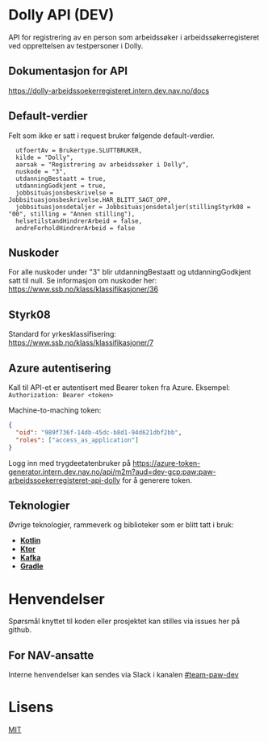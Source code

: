 # Dolly API (DEV)

API for registrering av en person som arbeidssøker i arbeidssøkerregisteret ved opprettelsen av testpersoner i Dolly.

## Dokumentasjon for API

https://dolly-arbeidssoekerregisteret.intern.dev.nav.no/docs

## Default-verdier

Felt som ikke er satt i request bruker følgende default-verdier.
```
  utfoertAv = Brukertype.SLUTTBRUKER,
  kilde = "Dolly",
  aarsak = "Registrering av arbeidssøker i Dolly",
  nuskode = "3",
  utdanningBestaatt = true,
  utdanningGodkjent = true,
  jobbsituasjonsbeskrivelse = Jobbsituasjonsbeskrivelse.HAR_BLITT_SAGT_OPP,
  jobbsituasjonsdetaljer = Jobbsituasjonsdetaljer(stillingStyrk08 = "00", stilling = "Annen stilling"),
  helsetilstandHindrerArbeid = false,
  andreForholdHindrerArbeid = false
```

## Nuskoder

For alle nuskoder under "3" blir utdanningBestaatt og utdanningGodkjent satt til null.
Se informasjon om nuskoder her: https://www.ssb.no/klass/klassifikasjoner/36

## Styrk08

Standard for yrkesklassifisering: https://www.ssb.no/klass/klassifikasjoner/7

## Azure autentisering

Kall til API-et er autentisert med Bearer token fra Azure.
Eksempel: `Authorization: Bearer <token>`

Machine-to-maching token:
```json
{
  "oid": "989f736f-14db-45dc-b8d1-94d621dbf2bb",
  "roles": ["access_as_application"]
}
```

Logg inn med trygdeetatenbruker på https://azure-token-generator.intern.dev.nav.no/api/m2m?aud=dev-gcp:paw:paw-arbeidssoekerregisteret-api-dolly
for å generere token.

## Teknologier

Øvrige teknologier, rammeverk og biblioteker som er blitt tatt i bruk:

- [**Kotlin**](https://kotlinlang.org/)
- [**Ktor**](https://ktor.io/)
- [**Kafka**](https://kafka.apache.org/)
- [**Gradle**](https://gradle.org/)

# Henvendelser

Spørsmål knyttet til koden eller prosjektet kan stilles via issues her på github.

## For NAV-ansatte

Interne henvendelser kan sendes via Slack i kanalen [#team-paw-dev](https://nav-it.slack.com/archives/CLTFAEW75)

# Lisens

[MIT](LICENSE)
